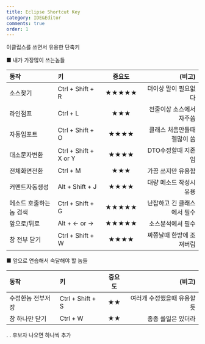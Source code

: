 ```yaml
---
title: Eclipse Shortcut Key
category: IDE&Editor
comments: true
order: 1
---
```


이클립스를 쓰면서 유용한 단축키

 ■ 내가 가장많이 쓰는놈들

| 동작 | 키 | 중요도 | (비고) |
|:-------------|:-----------|:------------:|------------:|
| 소스찾기 | Ctrl + Shift + R | ★★★★★ | 더이상 말이 필요없다 |
| 라인점프 | Ctrl + L | ★★★ | 천줄이상 소스에서 자주씀|
| 자동임포트 | Ctrl + Shift + O | ★★★★ | 클래스 처음만들때 젤많이 씀 |
| 대소문자변환 | Ctrl + Shift + X or Y | ★★★★ | DTO수정할때 지존임|
| 전체화면전환 | Ctrl + M | ★★★ | 가끔 쓰지만 유용함|
| 커멘트자동생성 | Alt + Shift + J | ★★★★ | 대량 메소드 작성시 유용|
| 메소드 호출하는놈 검색 | Ctrl + Shift + G | ★★★★★ | 난잡하고 긴 클래스에서 필수|
| 앞으로/뒤로 | Alt + ← or → | ★★★★★ | 소스분석에서 필수|
| 창 전부 닫기 | Ctrl + Shift + W | ★★★★ | 짜쯩날때 한방에 조져버림|


■ 앞으로 연습해서 숙달해야 할 놈들  

| 동작 | 키 | 중요도 | (비고) |
|:-------------|:-----------|:------------:|------------:|
| 수정한놈 전부저장 | Ctrl + Shift + S | ★★ | 여러개 수정했을때 유용할듯 |
| 창 하나만 닫기 | Ctrl + W | ★★ | 종종 쓸일은 있더라 |  


.
.
후보자 나오면 하나씩 추가